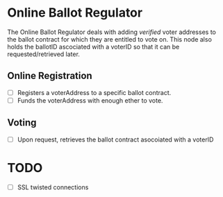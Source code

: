 # Online Ballot Regulator
The Online Ballot Regulator deals with adding *verified* voter addresses to the ballot contract for which they are entitled to vote on. This node also holds the ballotID ascociated with a voterID so that it can be requested/retrieved later.

## Online Registration
- [ ] Registers a voterAddress to a specific ballot contract.
- [ ] Funds the voterAddress with enough ether to vote.

## Voting
- [ ] Upon request, retrieves the ballot contract asocoiated with a voterID


# TODO
- [ ] SSL twisted connections
